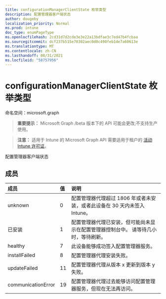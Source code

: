 ```yaml
---
title: configurationManagerClientState 枚举类型
description: 配置管理器客户端状态
author: dougeby
localization_priority: Normal
ms.prod: intune
doc_type: enumPageType
ms.openlocfilehash: 2cd31d7d2cde3e3e22a13bdfae3c7ed47b4fcbaa
ms.sourcegitcommit: dcf237b515e70302aec0d0c490feb1de7a60613e
ms.translationtype: MT
ms.contentlocale: zh-CN
ms.lasthandoff: 08/31/2021
ms.locfileid: "58757956"
---
```

# <a name="configurationmanagerclientstate-enum-type"></a>configurationManagerClientState 枚举类型

命名空间：microsoft.graph

> **重要提示：** Microsoft Graph /beta 版本下的 API 可能会更改;不支持生产使用。

> **注意：** 适用于 Intune 的 Microsoft Graph API 需要适用于租户的 [活动 Intune 许可证](https://go.microsoft.com/fwlink/?linkid=839381)。

配置管理器客户端状态

## <a name="members"></a>成员
|成员|值|说明|
|:---|:---|:---|
|unknown|0|配置管理器代理超过 1806 年或者未安装，或者此设备在 30 天内未签入 Intune。|
|已安装|1|配置管理器代理已安装，但可能尚未显示在配置管理器控制台中。 请等待几小时，等待刷新。|
|healthy|7 |此设备能够成功签入配置管理器服务。|
|installFailed|8 |配置管理器代理安装失败。|
|updateFailed|11 |配置管理器代理从版本 x 更新到版本 y 失败。 |
|communicationError|19|配置管理器代理过去能够访问配置管理器服务，但现在无法再访问。 |



